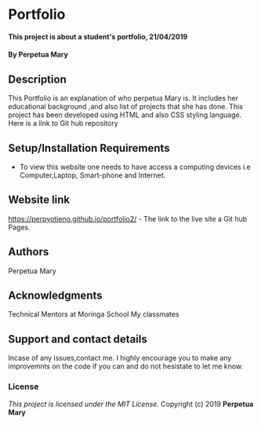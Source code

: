 # Portfolio
#### This project is about a student's portfolio, 21/04/2019
#### By **Perpetua Mary**
## Description
This Portfolio is an explanation of who perpetua Mary is. It includes her educational background ,and also list of projects that she has done. This project has been developed using HTML and also CSS styling language. Here is a link to Git hub repository 
## Setup/Installation Requirements
* To view this website one needs to have access a computing devices i.e Computer,Laptop, Smart-phone and Internet.
## Website link
https://perpyotieno.github.io/portfolio2/ - The link to the live site a Git hub Pages.
## Authors
Perpetua Mary
## Acknowledgments
Technical Mentors at Moringa School
My classmates
## Support and contact details
Incase of any issues,contact me. I highly encourage you to make any improvemnts on the code if you can and do not hesistate to let me know.
### License
*This project is licensed under the MIT License.*
Copyright (c) 2019 **Perpetua Mary**
